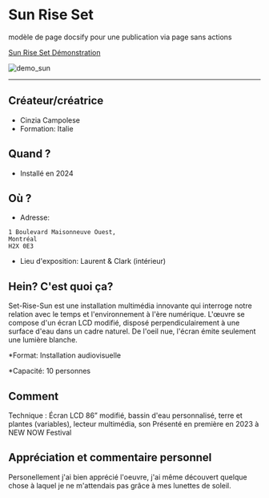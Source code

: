 # Sun Rise Set
modèle de page docsify pour une publication via page sans actions 

[Sun Rise Set Démonstration](https://village-numerique.mutek.org/fr/installations/set-rise-sun-par-cinzia-campolese)

![demo_sun](https://raw.githubusercontent.com/Timingmerkat83/soleil/main/img/01CinziaCampolese_SetRiseSun.webp)

---

## Créateur/créatrice
* Cinzia Campolese
* Formation: Italie

## Quand ?
* Installé en 2024
## Où ?
* Adresse: 
```
1 Boulevard Maisonneuve Ouest,
Montréal
H2X 0E3
```
* Lieu d'exposition: Laurent & Clark 
(intérieur)

## Hein? C'est quoi ça?
Set-Rise-Sun est une installation multimédia innovante qui interroge notre relation avec le temps et l'environnement à l'ère numérique. L'œuvre se compose d'un écran LCD modifié, disposé perpendiculairement à une surface d'eau dans un cadre naturel. De l'oeil nue, l'écran émite seulement une lumière blanche.

*Format: Installation audiovisuelle 

*Capacité: 10 personnes

## Comment 
Technique : Écran LCD 86” modifié, bassin d'eau personnalisé, terre et plantes (variables), lecteur multimédia, son
Présenté en première en 2023 à NEW NOW Festival
## Appréciation et commentaire personnel

Personellement j'ai bien apprécié l'oeuvre, j'ai même découvert quelque chose à laquel je ne m'attendais pas grâce à mes lunettes de soleil.
